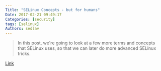 ```yaml
---
Title: "SELinux Concepts - but for humans"
Date: 2017-02-21 09:49:17
Categories: [security]
tags: [selinux]
Authors: sedlav
---
```


>  In this post, we're going to look at a few more terms and concepts that SELinux uses, so that we can later do more advanced SELinux tricks.

[Link](https://learntemail.sam.today/blog/selinux-concepts-but-for-humans/)
